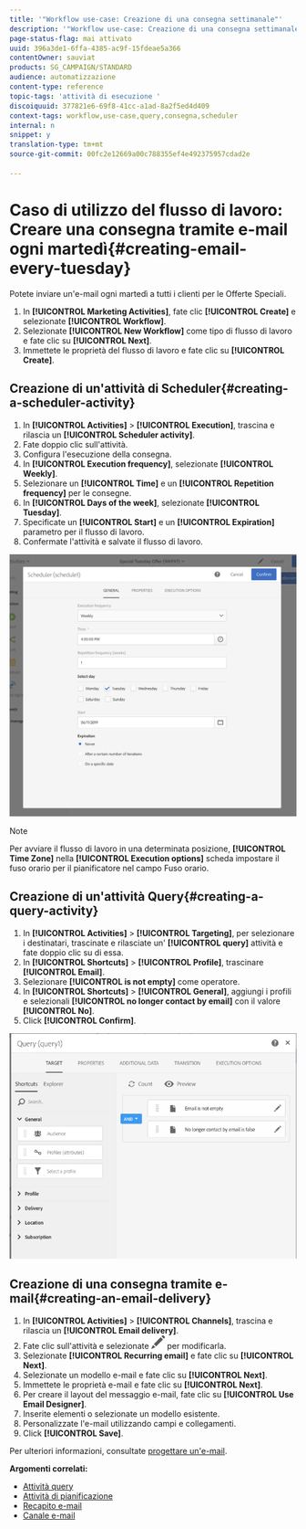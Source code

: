 ```yaml
---
title: '"Workflow use-case: Creazione di una consegna settimanale"'
description: '"Workflow use-case: Creazione di una consegna settimanale"'
page-status-flag: mai attivato
uuid: 396a3de1-6ffa-4385-ac9f-15fdeae5a366
contentOwner: sauviat
products: SG_CAMPAIGN/STANDARD
audience: automatizzazione
content-type: reference
topic-tags: 'attività di esecuzione '
discoiquuid: 377821e6-69f8-41cc-a1ad-8a2f5ed4d409
context-tags: workflow,use-case,query,consegna,scheduler
internal: n
snippet: y
translation-type: tm+mt
source-git-commit: 00fc2e12669a00c788355ef4e492375957cdad2e

---
```



# Caso di utilizzo del flusso di lavoro: Creare una consegna tramite e-mail ogni martedì{#creating-email-every-tuesday}

Potete inviare un'e-mail ogni martedì a tutti i clienti per le Offerte Speciali.

1. In **[!UICONTROL Marketing Activities]**, fate clic **[!UICONTROL Create]** e selezionate **[!UICONTROL Workflow]**.
1. Selezionate **[!UICONTROL New Workflow]** come tipo di flusso di lavoro e fate clic su **[!UICONTROL Next]**.
1. Immettete le proprietà del flusso di lavoro e fate clic su **[!UICONTROL Create]**.

## Creazione di un'attività di Scheduler{#creating-a-scheduler-activity}

1. In **[!UICONTROL Activities]** &gt; **[!UICONTROL Execution]**, trascina e rilascia un **[!UICONTROL Scheduler activity]**.
1. Fate doppio clic sull'attività.
1. Configura l'esecuzione della consegna.
1. In **[!UICONTROL Execution frequency]**, selezionate **[!UICONTROL Weekly]**.
1. Selezionare un **[!UICONTROL Time]** e un **[!UICONTROL Repetition frequency]** per le consegne.
1. In **[!UICONTROL Days of the week]**, selezionate **[!UICONTROL Tuesday]**.
1. Specificate un **[!UICONTROL Start]** e un **[!UICONTROL Expiration]** parametro per il flusso di lavoro.
1. Confermate l'attività e salvate il flusso di lavoro.

![](assets/scheduler_properties.png)

>[!NOTE]
>
>Per avviare il flusso di lavoro in una determinata posizione, **[!UICONTROL Time Zone]** nella **[!UICONTROL Execution options]** scheda impostare il fuso orario per il pianificatore nel campo Fuso orario.

## Creazione di un'attività Query{#creating-a-query-activity}

1. In **[!UICONTROL Activities]** &gt; **[!UICONTROL Targeting]**, per selezionare i destinatari, trascinate e rilasciate un' **[!UICONTROL query]** attività e fate doppio clic su di essa.
1. In **[!UICONTROL Shortcuts]** &gt; **[!UICONTROL Profile]**, trascinare **[!UICONTROL Email]**.
1. Selezionare **[!UICONTROL is not empty]** come operatore.
1. In **[!UICONTROL Shortcuts]** &gt; **[!UICONTROL General]**, aggiungi i profili e selezionali **[!UICONTROL no longer contact by email]** con il valore **[!UICONTROL No]**.
1. Click **[!UICONTROL Confirm]**.

![](assets/wf-complement-query.png)

## Creazione di una consegna tramite e-mail{#creating-an-email-delivery}

1. In **[!UICONTROL Activities]** &gt; **[!UICONTROL Channels]**, trascina e rilascia un **[!UICONTROL Email delivery]**.
1. Fate clic sull'attività e selezionate ![](assets/edit_darkgrey-24px.png) per modificarla.
1. Selezionate **[!UICONTROL Recurring email]** e fate clic su **[!UICONTROL Next]**.
1. Selezionate un modello e-mail e fate clic su **[!UICONTROL Next]**.
1. Immettete le proprietà e-mail e fate clic su **[!UICONTROL Next]**.
1. Per creare il layout del messaggio e-mail, fate clic su **[!UICONTROL Use Email Designer]**.
1. Inserite elementi o selezionate un modello esistente.
1. Personalizzate l'e-mail utilizzando campi e collegamenti.
1. Click **[!UICONTROL Save]**.

Per ulteriori informazioni, consultate [progettare un'e-mail](../../designing/using/designing-from-scratch.md#designing-an-email-content-from-scratch).

**Argomenti correlati:**

* [Attività query](../..//automating/using/query.md)
* [Attività di pianificazione](../..//automating/using/scheduler.md)
* [Recapito e-mail](../..//automating/using/email-delivery.md)
* [Canale e-mail](../..//channels/using/creating-an-email.md)
